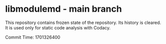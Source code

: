 # libmodulemd - main branch

This repository contains frozen state of the repository.
Its history is cleared. It is used only for static code
analysis with Codacy.

Commit Time: 1701326400
